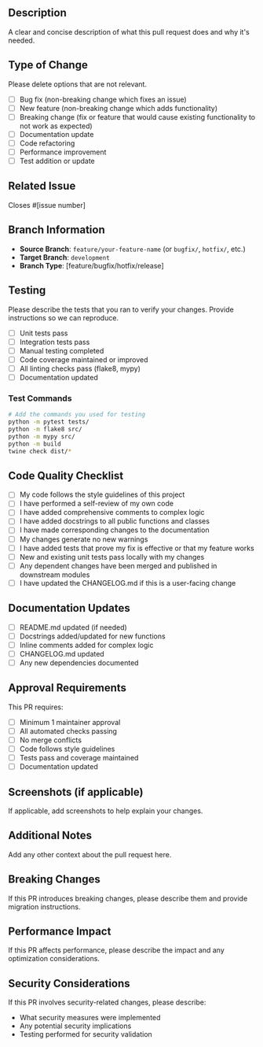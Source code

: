 ## Description

A clear and concise description of what this pull request does and why it's needed.

## Type of Change

Please delete options that are not relevant.

- [ ] Bug fix (non-breaking change which fixes an issue)
- [ ] New feature (non-breaking change which adds functionality)
- [ ] Breaking change (fix or feature that would cause existing functionality to not work as expected)
- [ ] Documentation update
- [ ] Code refactoring
- [ ] Performance improvement
- [ ] Test addition or update

## Related Issue

Closes #[issue number]

## Branch Information

- **Source Branch**: `feature/your-feature-name` (or `bugfix/`, `hotfix/`, etc.)
- **Target Branch**: `development`
- **Branch Type**: [feature/bugfix/hotfix/release]

## Testing

Please describe the tests that you ran to verify your changes. Provide instructions so we can reproduce.

- [ ] Unit tests pass
- [ ] Integration tests pass
- [ ] Manual testing completed
- [ ] Code coverage maintained or improved
- [ ] All linting checks pass (flake8, mypy)
- [ ] Documentation updated

### Test Commands

```bash
# Add the commands you used for testing
python -m pytest tests/
python -m flake8 src/
python -m mypy src/
python -m build
twine check dist/*
```

## Code Quality Checklist

- [ ] My code follows the style guidelines of this project
- [ ] I have performed a self-review of my own code
- [ ] I have added comprehensive comments to complex logic
- [ ] I have added docstrings to all public functions and classes
- [ ] I have made corresponding changes to the documentation
- [ ] My changes generate no new warnings
- [ ] I have added tests that prove my fix is effective or that my feature works
- [ ] New and existing unit tests pass locally with my changes
- [ ] Any dependent changes have been merged and published in downstream modules
- [ ] I have updated the CHANGELOG.md if this is a user-facing change

## Documentation Updates

- [ ] README.md updated (if needed)
- [ ] Docstrings added/updated for new functions
- [ ] Inline comments added for complex logic
- [ ] CHANGELOG.md updated
- [ ] Any new dependencies documented

## Approval Requirements

This PR requires:
- [ ] Minimum 1 maintainer approval
- [ ] All automated checks passing
- [ ] No merge conflicts
- [ ] Code follows style guidelines
- [ ] Tests pass and coverage maintained
- [ ] Documentation updated

## Screenshots (if applicable)

If applicable, add screenshots to help explain your changes.

## Additional Notes

Add any other context about the pull request here.

## Breaking Changes

If this PR introduces breaking changes, please describe them and provide migration instructions.

## Performance Impact

If this PR affects performance, please describe the impact and any optimization considerations.

## Security Considerations

If this PR involves security-related changes, please describe:
- What security measures were implemented
- Any potential security implications
- Testing performed for security validation 